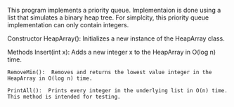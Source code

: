 This program implements a priority queue.  Implementaion is done using a list that simulates a binary heap tree.  For simplcity, this priority queue implementation can only contain integers.

Constructor
    HeapArray():  Initializes a new instance of the HeapArray class.

Methods
    Insert(int x): Adds a new integer x to the HeapArray in O(log n) time.

    RemoveMin():  Removes and returns the lowest value integer in the HeapArray in O(log n) time.

    PrintAll():  Prints every integer in the underlying list in O(n) time.  This method is intended for testing.